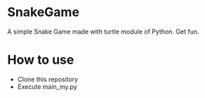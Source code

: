 # SnakeGame
A simple Snake Game made with turtle module of Python.
Get fun.

# How to use
- Clone this repository
- Execute main_my.py

